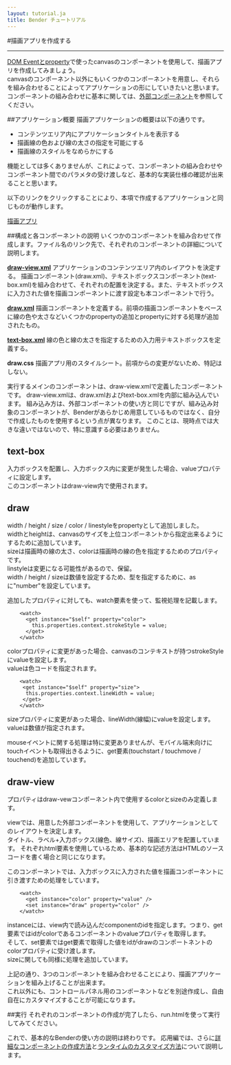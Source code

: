 ```yaml
---
layout: tutorial.ja
title: Bender チュートリアル
---
```

#描画アプリを作成する

-----
[DOM Eventとproperty](canvas.ja.html)で使ったcanvasのコンポーネントを使用して、描画アプリを作成してみましょう。  
canvasのコンポーネント以外にもいくつかのコンポーネントを用意し、それらを組み合わせることによってアプリケーションの形にしていきたいと思います。コンポーネントの組み合わせに基本に関しては、[外部コンポーネント](external-component.ja.html)を参照してください。

##アプリケーション概要
描画アプリケーションの概要は以下の通りです。
<ul class="item">
  <li>コンテンツエリア内にアプリケーションタイトルを表示する</li>
  <li>描画線の色および線の太さの指定を可能にする</li>
  <li>描画線のスタイルをなめらかにする</li>
</ul>
機能としては多くありませんが、これによって、コンポーネントの組み合わせやコンポーネント間でのパラメタの受け渡しなど、基本的な実装仕様の確認が出来ることと思います。

以下のリンクをクリックすることにより、本項で作成するアプリケーションと同じものが動作します。

[描画アプリ](../../run.html?href=docs/tutorial/draw_app/draw-view.xml)

##構成と各コンポーネントの説明
いくつかのコンポーネントを組み合わせて作成します。ファイル名のリンク先で、それぞれのコンポーネントの詳細について説明します。

<strong><a href="#draw-view-title">draw-view.xml</a></strong>
アプリケーションのコンテンツエリア内のレイアウトを決定する。
描画コンポーネント(draw.xml)、テキストボックスコンポーネント(text-box.xml)を組み合わせて、それぞれの配置を決定する。また、テキストボックスに入力された値を描画コンポーネントに渡す設定も本コンポーネントで行う。

<strong><a href="#draw-title">draw.xml</a></strong>
描画コンポーネントを定義する。前項の描画コンポーネントをベースに線の色や太さなどいくつかのpropertyの追加とpropertyに対する処理が追加されたもの。

<strong><a href="#text-box-title">text-box.xml</a></strong>
線の色と線の太さを指定するための入力用テキストボックスを定義する。

<strong>draw.css</strong>
描画アプリ用のスタイルシート。前項からの変更がないため、特記はしない。

実行するメインのコンポーネントは、draw-view.xmlで定義したコンポーネントです。
draw-view.xmlは、draw.xmlおよびtext-box.xmlを内部に組み込んでいます。
組み込み方は、外部コンポーネントの使い方と同じですが、組み込み対象のコンポーネントが、Benderがあらかじめ用意しているものではなく、自分で作成したものを使用するという点が異なります。
このことは、現時点では大きな違いではないので、特に意識する必要はありません。

<h2 id="text-box-title">text-box</h2>

<blockquote class="code" id="text-box">
</blockquote>
<script src="../../flexo.js">
</script>
<script>
flexo.ez_xhr("draw_app/text-box.xml", { responseType: "text"}, function (req) {
  document.querySelector("#text-box").appendChild(flexo.$pre(req.response));
});
</script>

入力ボックスを配置し、入力ボックス内に変更が発生した場合、valueプロパティに設定します。  
このコンポーネントはdraw-view内で使用されます。


<h2 id="draw-title">draw</h2>

<blockquote class="code" id="draw">
</blockquote>
<script src="../../flexo.js">
</script>
<script>
flexo.ez_xhr("draw_app/draw.xml", { responseType: "text"}, function (req) {
  document.querySelector("#draw").appendChild(flexo.$pre(req.response));
});
</script>

<property name="context" as="dynamic"
  value="this.views.$root.getContext('2d')" />
<property name="width" as="number" />
<property name="height" as="number" />
<property name="down" as="boolean" value="false" />
<property name="size" as="number" />
<property name="color" />
<property name="linestyle" value="round"/>

width / height / size / color / linestyleをpropertyとして追加しました。  
widthとheightは、canvasのサイズを上位コンポーネントから指定出来るようにするために追加しています。  
sizeは描画時の線の太さ、colorは描画時の線の色を指定するためのプロパティです。  
linstyleは変更になる可能性があるので、保留。  
width / height / sizeは数値を設定するため、型を指定するために、asに"number"を設定しています。  

追加したプロパティに対しても、watch要素を使って、監視処理を記載します。  

		<watch>
		  <get instance="$self" property="color">
		    this.properties.context.strokeStyle = value;
		  </get>
		</watch>
colorプロパティに変更があった場合、canvasのコンテキストが持つstrokeStyleにvalueを設定します。  
valueは色コードを指定されます。

		<watch>
		 <get instance="$self" property="size">
		  this.properties.context.lineWidth = value;
		 </get>
		</watch>
sizeプロパティに変更があった場合、lineWidth(線幅)にvalueを設定します。  
valueは数値が指定されます。


mouseイベントに関する処理は特に変更ありませんが、モバイル端末向けにtouchイベントも取得出きるように、get要素(touchstart / touchmove / touchend)を追加しています。


<h2 id="draw-view-title">draw-view</h2>


<blockquote class="code" id="draw-view">
</blockquote>
<script src="../../flexo.js">
</script>
<script>
flexo.ez_xhr("draw_app/draw-view.xml", { responseType: "text"}, function (req) {
  document.querySelector("#draw-view").appendChild(flexo.$pre(req.response));
});
</script>

プロパティはdraw-vewコンポーネント内で使用するcolorとsizeのみ定義します。

viewでは、用意した外部コンポーネントを使用して、アプリケーションとしてのレイアウトを決定します。  
タイトル、ラベル+入力ボックス(線色、線サイズ)、描画エリアを配置しています。
それぞれhtml要素を使用しているため、基本的な記述方法はHTMLのソースコードを書く場合と同じになります。  

このコンポーネントでは、入力ボックスに入力された値を描画コンポーネントに引き渡すための処理をしています。

		<watch>
		  <get instance="color" property="value" />
		  <set instance="draw" property="color" />
		</watch>
instanceには、view内で読み込んだcomponentのidを指定します。つまり、get要素ではidがcolorであるコンポーネントのvalueプロパティを取得します。  
そして、set要素ではget要素で取得した値をidがdrawのコンポートネントのcolorプロパティに受け渡します。  
sizeに関しても同様に処理を追加しています。

上記の通り、3つのコンポーネントを組み合わせることにより、描画アプリケーションを組み上げることが出来ます。  
これ以外にも、コントロールパネル用のコンポーネントなどを別途作成し、自由自在にカスタマイズすることが可能になります。


##実行
それぞれのコンポーネントの作成が完了したら、run.htmlを使って実行してみてください。


これで、基本的なBenderの使い方の説明は終わりです。
応用編では、さらに[詳細なコンポーネントの作成方法]()と[ランタイムのカスタマイズ方法]()について説明します。











